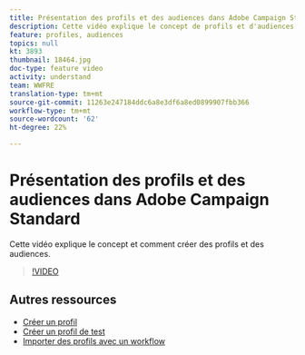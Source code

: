 ```yaml
---
title: Présentation des profils et des audiences dans Adobe Campaign Standard
description: Cette vidéo explique le concept de profils et d'audiences et comment créer des profils et des audiences dans Adobe Campaign Standard.
feature: profiles, audiences
topics: null
kt: 3893
thumbnail: 18464.jpg
doc-type: feature video
activity: understand
team: WWFRE
translation-type: tm+mt
source-git-commit: 11263e247184ddc6a8e3df6a8ed0899907fbb366
workflow-type: tm+mt
source-wordcount: '62'
ht-degree: 22%

---
```



# Présentation des profils et des audiences dans Adobe Campaign Standard

Cette vidéo explique le concept et comment créer des profils et des audiences.

>[!VIDEO](https://video.tv.adobe.com/v/18464?quality=12)

## Autres ressources

* [Créer un profil](/help/profiles-and-audiences/creating-a-profile.md)
* [Créer un profil de test](/help/profiles-and-audiences/test-profiles.md)
* [Importer des profils avec un workflow](/help/managing-processes-and-data/importing-profiles.md)
